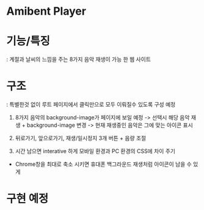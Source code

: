 # Amibent Player

# 기능/특징

: 계절과 날씨의 느낌을 주는 8가지 음악 재생이 가능 한 웹 사이트

# 구조

: 특별한것 없이 루트 페이지에서 클릭만으로 모두 이뤄질수 있도록 구성 예정

1. 8가지 음악의 background-image가 페이지에 보일 예정
   -> 선택시 해당 음악 재생 + background-image 변경
   -> 현재 재생중인 음악은 그에 맞는 아이콘 표시

2. 뒤로가기, 앞으로가기, 재생/일시정지 3개 버튼 + 음량 조절

3. 시간 남으면 interative 하게 모바일 환경과 PC 환경의 CSS에 차이 주기

- Chrome창을 최대로 축소 시키면 휴대폰 백그라운드 재생처럼 아이콘이 남을 수 있게

# 구현 예정
